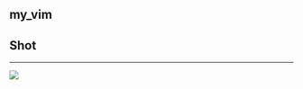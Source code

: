 ## my_vim

## Shot
----------------
![](https://raw.github.com/xujianjlu/My_Macbook_terminal/raw/images/F361E383-29D0-48E2-A3DF-1EED91CE2AB6.png)
